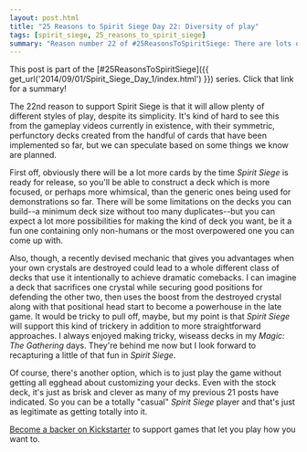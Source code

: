 ```yaml
---
layout: post.html
title: "25 Reasons to Spirit Siege Day 22: Diversity of play"
tags: [spirit_siege, 25_reasons_to_spirit_siege]
summary: "Reason number 22 of #25ReasonsToSpiritSiege: There are lots of ways to play it."
---
```


This post is part of the [#25ReasonsToSpiritSiege]({{ get_url('2014/09/01/Spirit_Siege_Day_1/index.html') }}) series. Click that link for a summary!

The 22nd reason to support Spirit Siege is that it will allow plenty of different styles of play, despite its simplicity. It's kind of hard to see this from the gameplay videos currently in existence, with their symmetric, perfunctory decks created from the handful of cards that have been implemented so far, but we can speculate based on some things we know are planned.

First off, obviously there will be a lot more cards by the time *Spirit Siege* is ready for release, so you'll be able to construct a deck which is more focused, or perhaps more whimsical, than the generic ones being used for demonstrations so far. There will be some limitations on the decks you can build--a minimum deck size without too many duplicates--but you can expect a lot more possibilities for making the kind of deck you want, be it a fun one containing only non-humans or the most overpowered one you can come up with.

Also, though, a recently devised mechanic that gives you advantages when your own crystals are destroyed could lead to a whole different class of decks that use it intentionally to achieve dramatic comebacks. I can imagine a deck that sacrifices one crystal while securing good positions for defending the other two, then uses the boost from the destroyed crystal along with that positional head start to become a powerhouse in the late game. It would be tricky to pull off, maybe, but my point is that *Spirit Siege* will support this kind of trickery in addition to more straightforward approaches. I always enjoyed making tricky, wiseass decks in my _Magic: The Gathering_ days. They're behind me now but I look forward to recapturing a little of that fun in _Spirit Siege_.

Of course, there's another option, which is to just play the game without getting all egghead about customizing your decks. Even with the stock deck, it's just as brisk and clever as many of my previous 21 posts have indicated. So you can be a totally "casual" _Spirit Siege_ player and that's just as legitimate as getting totally into it.

[Become a backer on Kickstarter](http://www.kickstarter.com/projects/1796662059/spirit-siege-your-five-minute-strategy-game-fix) to support games that let you play how you want to.

